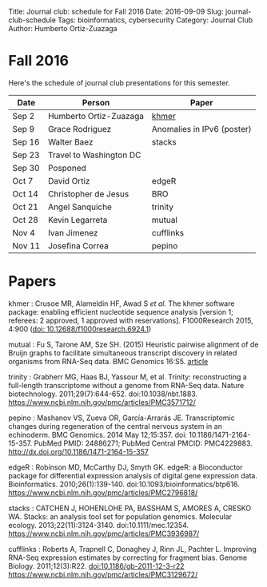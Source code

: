 Title: Journal club: schedule for Fall 2016
Date: 2016-09-09
Slug: journal-club-schedule
Tags: bioinformatics, cybersecurity
Category: Journal Club
Author: Humberto Ortiz-Zuazaga

# Fall 2016

Here's the schedule of journal club presentations for this semester.

| Date | Person | Paper |
|------|--------|-------|
| Sep 2 | Humberto Ortiz-Zuazaga | [khmer]({filename}/journal-khmer.md) |
| Sep 9 | Grace Rodriguez | Anomalies in IPv6 (poster) |
| Sep 16 | Walter Baez | stacks |
| Sep 23 | Travel to Washington DC
| Sep 30 | Posponed
| Oct 7 | David Ortiz | edgeR |
| Oct 14 | Christopher de Jesus | BRO |
| Oct 21 | Angel Sanquiche | trinity |
| Oct 28 | Kevin Legarreta | mutual |
| Nov 4 | Ivan Jimenez | cufflinks |
| Nov 11 | Josefina Correa | pepino |

# Papers

khmer
: Crusoe MR, Alameldin HF, Awad S *et al.* The khmer software package:
enabling efficient nucleotide sequence analysis
[version 1; referees: 2 approved, 1 approved with reservations]. F1000Research
2015, 4:900
([doi: 10.12688/f1000research.6924.1](http://dx.doi.org/10.12688/f1000research.6924.1))

mutual
: Fu S, Tarone AM, Sze SH. (2015) Heuristic pairwise alignment
of de Bruijn graphs to facilitate simultaneous transcript discovery in
related organisms from RNA-Seq data. BMC Genomics 16:S5. [article](http://www.biomedcentral.com/1471-2164/16/S11/S5)


trinity
: Grabherr MG, Haas BJ, Yassour M, et al. Trinity:
reconstructing a full-length transcriptome without a genome from
RNA-Seq data. Nature
biotechnology. 2011;29(7):644-652. doi:10.1038/nbt.1883.
<https://www.ncbi.nlm.nih.gov/pmc/articles/PMC3571712/>

pepino
: Mashanov VS, Zueva OR, García-Arrarás JE. Transcriptomic
changes during regeneration of the central nervous system in an
echinoderm. BMC Genomics. 2014 May
12;15:357. doi: 10.1186/1471-2164-15-357. PubMed PMID: 24886271;
PubMed Central PMCID: PMC4229883.
<http://dx.doi.org/10.1186/1471-2164-15-357>

edgeR
: Robinson MD, McCarthy DJ, Smyth GK. edgeR: a Bioconductor
package for differential expression analysis of digital gene
expression
data. Bioinformatics. 2010;26(1):139-140. doi:10.1093/bioinformatics/btp616.
<https://www.ncbi.nlm.nih.gov/pmc/articles/PMC2796818/>

stacks
: CATCHEN J, HOHENLOHE PA, BASSHAM S, AMORES A, CRESKO
WA. Stacks: an analysis tool set for population genomics. Molecular
ecology. 2013;22(11):3124-3140. doi:10.1111/mec.12354.
<https://www.ncbi.nlm.nih.gov/pmc/articles/PMC3936987/>

cufflinks
: Roberts A, Trapnell C, Donaghey J, Rinn JL, Pachter
L. Improving RNA-Seq expression estimates by correcting for fragment
bias. Genome Biology. 2011;12(3):R22.
[doi:10.1186/gb-2011-12-3-r22](http://dx.doi.org/10.1186/gb-2011-12-3-r22)
<https://www.ncbi.nlm.nih.gov/pmc/articles/PMC3129672/>
